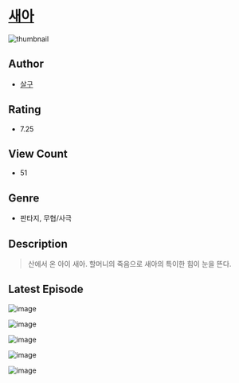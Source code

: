 # [새아](https://comic.naver.com/challenge/list?titleId=810623)
![thumbnail](https://image-comic.pstatic.net/user_contents_data/challenge_comic/2023/05/24/254771/upload_3689345507633672503_480x623.jpeg)

## Author
- [살구](https://comic.naver.com/artistTitle?id=254771)

## Rating
- 7.25

## View Count
- 51

## Genre
- 판타지, 무협/사극

## Description
> 산에서 온 아이 새아. 할머니의 죽음으로 새아의 특이한 힘이 눈을 뜬다.


## Latest Episode
![image](https://image-comic.pstatic.net/user_contents_data/challenge_comic/2023/05/24/254771/upload_4051376427078137904.jpeg)

![image](https://image-comic.pstatic.net/user_contents_data/challenge_comic/2023/05/24/254771/upload_3918804818339509091.jpeg)

![image](https://image-comic.pstatic.net/user_contents_data/challenge_comic/2023/05/24/254771/upload_7233965382667810147.jpeg)

![image](https://image-comic.pstatic.net/user_contents_data/challenge_comic/2023/05/24/254771/upload_7003437411873405239.jpeg)

![image](https://image-comic.pstatic.net/user_contents_data/challenge_comic/2023/05/24/254771/upload_7291669961228039728.jpeg)
